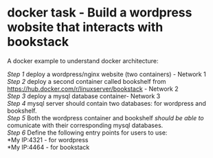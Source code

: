 # docker task - Build a wordpress wobsite that interacts with bookstack

A docker example to understand docker architecture:

*Step 1* deploy a wordpress/nginx website (two containers)  - Network 1<br>
*Step 2* deploy a second container called bookshelf from https://hub.docker.com/r/linuxserver/bookstack - Network 2<br>
*Step 3* deploy a mysql database container- Network 3<br>
*Step 4* mysql server should contain two databases: for wordpress and bookshelf.<br>
*Step 5* Both the wordpress container and bookshelf *_should be able to_* comunicate with their corresponding mysql databases.<br>
*Step 6* Define the following entry points for users to use:<br>
    *My IP:4321 - for wordpress<br>
    *My IP:4464 - for bookstack<br>
